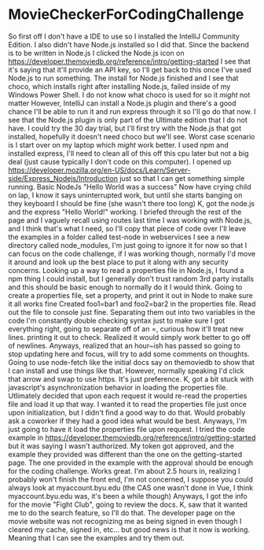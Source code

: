 # MovieCheckerForCodingChallenge

So first off I don't have a IDE to use so I installed the IntelliJ Community Edition.
I also didn't have Node.js installed so I did that.
Since the backend is to be written in Node.js I clicked the Node.js icon on https://developer.themoviedb.org/reference/intro/getting-started
I see that it's saying that it'll provide an API key, so I'll get back to this once I've used Node.js to run something.
The install for Node.js finished and I see that choco, which installs right after installing Node.js, failed inside of my Windows Power Shell.
I do not know what choco is used for so it *might* not matter
However, IntelliJ can install a Node.js plugin and there's a good chance I'll be able to run it and run express through it so I'll go do that now.
I see that the Node.js plugin is only part of the Ultimate edition that I do not have. I could try the 30 day trial, but I'll first try with the Node.js that got installed, hopefully it doesn't need choco but we'll see.
Worst case scenario is I start over on my laptop which *might* work better.
I used npm and installed express, I'll need to clean all of this off this cpu later but not a big deal (just cause typically I don't code on this computer).
I opened up https://developer.mozilla.org/en-US/docs/Learn/Server-side/Express_Nodejs/Introduction just so that I can get something simple running.
Basic NodeJs "Hello World was a success"
Now have crying child on lap, I know it says uninterrupted work, but until she starts banging on they keyboard I should be fine (she wasn't there too long)
K, got the node.js and the express "Hello World!" working.
I briefed through the rest of the page and I vaguely recall using routes last time I was working with Node.js, and I think that's what I need, so I'll copy that piece of code over
I'll leave the examples in a folder called test-node in webservices
I see a new directory called node_modules, I'm just going to ignore it for now so that I can focus on the code challenge, if I was working though, normally I'd move it around and look up the best place to put it along with any security concerns.
Looking up a way to read a properties file in Node.js, I found a npm thing I could install, but I generally don't trust random 3rd party installs and this should be basic enough to normally do it I would think.
Going to create a properties file, set a property, and print it out in Node to make sure it all works fine
Created foo1=bar1 and foo2=bar2 in the properties file. Read out the file to console just fine. Separating them out into two variables in the code
I'm constantly double checking syntax just to make sure I got everything right, going to separate off of an =, curious how it'll treat new lines. printing it out to check.
Realized it would simply work better to go off of newlines.
Anyways, realized that an hour~ish has passed so going to stop updating here and focus, will try to add some comments on thoughts.
Going to use node-fetch like the initial docs say on themoviedb to show that I can install and use things like that. However, normally speaking I'd click that arrow and swap to use https. It's just preference.
K, got a bit stuck with javascript's asynchronization behavior in loading the properties file.
Utlimately decided that upon each request it would re-read the properties file and load it up that way.
I wanted it to read the properties file just once upon initialization, but I didn't find a good way to do that. Would probably ask a coworker if they had a good idea what would be best.
Anyways, I'm just going to have it load the properties file upon request.
I tried the code example in https://developer.themoviedb.org/reference/intro/getting-started but it was saying I wasn't authorized.
My token got approved, and the example they provided was different than the one on the getting-started page.
The one provided in the example with the approval should be enough for the coding challenge.
Works great. I'm about 2.5 hours in, realizing I probably won't finish the front end, I'm not concerned, I suppose you could always look at myaccount.byu.edu (the CAS one wasn't done in Vue, I think myaccount.byu.edu was, it's been a while though)
Anyways, I got the info for the movie "Fight Club", going to review the docs.
K, saw that it wanted me to do the search feature, so I'll do that.
The developer page on the movie website was not recognizing me as being signed in even though I cleared my cache, signed in, etc... but good news is that it now is working. Meaning that I can see the examples and try them out.


